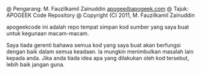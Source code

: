 @ Pengarang: M. Fauzilkamil Zainuddin <apogee@apogeek.com>
@ Tajuk: APOGEEK Code Repository
@ Copyright (C) 2011, M. Fauzilkamil Zainuddin

apogeekcode ini adalah repo tempat simpan kod sumber yang saya buat untuk kegunaan macam-macam.

Saya tiada gerenti bahawa semua kod yang saya buat akan berfungsi dengan baik dalam semua keadaan.
Ia mungkin menimbulkan masalah lain kepada anda. Jika anda tiada idea apa yang dilakukan oleh kod 
tersebut, lebih baik jangan guna.
